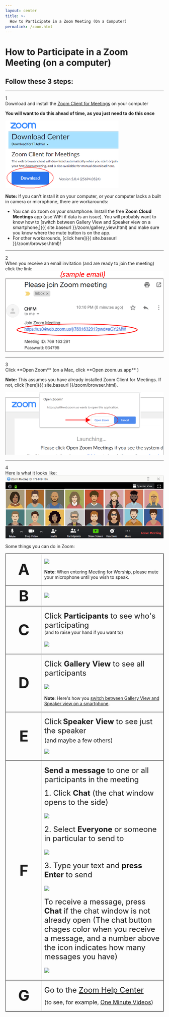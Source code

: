 ```yaml
---
layout: center
title: >-
  How to Participate in a Zoom Meeting (On a Computer)
permalink: /zoom.html
---
```


# How to Participate in a Zoom Meeting (on a computer)
## Follow these 3 steps:

****
<div class="circleNumber">1</div> Download and install the <a href="https://zoom.us/download">Zoom Client for Meetings</a> on your computer

**You will want to do this ahead of time, as you just need to do this once**

<a class="noIcon" href="https://zoom.us/download">
  <img class="img-fluid" src="/assets/images/zoom/zmDownload.gif">
</a>

**Note:** If you can't install it on your computer, or your computer lacks a
built in camera or microphone, there are workarounds:

* You can do zoom on your smartphone. Install the free **Zoom Cloud Meetings** app (use WiFi if data is an issue). You will probably want to know how to [switch between Gallery View and Speaker view on a smartphone,]({{ site.baseurl }}/zoom/gallery_view.html) and make sure you know where the mute button is on the app.
* For other workarounds, [click here]({{ site.baseurl }}/zoom/browser.html)!

****
<div class="circleNumber">2</div> When you receive an email invitation (and are ready to join the meeting) click
the link:

<img class="img-fluid" src="/assets/images/zoom/zmEmail.gif">

****
<div class="circleNumber">3</div>Click **Open Zoom** (on a Mac, click **Open zoom.us.app** )

**Note:** This assumes you have already installed Zoom Client for Meetings. If not, click [here]({{ site.baseurl }}/zoom/browser.html).

<img class="img-fluid" src="/assets/images/zoom/zmOpen1.gif">

****
<div class="circleNumber">4</div>Here is what it looks like:

<img class="img-fluid" src="/assets/images/zoom/zmZoomWindow.gif">

Some things you can do in Zoom:

<table style="width:145" border="1"  cellpadding="5">
  <tr>
    <td width="100" height="23"> <div align="center"><strong><font size="+4">A</font></strong></div></td>
    <td><p><img src="{{ site.baseurl }}/assets/images/zoom/zmMuteUnmute.gif" /></p>
      <p><strong>Note</strong>: When entering Meeting for Worship, please mute
        your microphone until you wish to speak.</p></td>
  </tr>
  <tr>
    <td width="100" height="23"> <div align="center"><strong><font size="+4">B</font></strong></div></td>
    <td><img src="{{ site.baseurl }}/assets/images/zoom/zmVideo.gif" /></td>
  </tr>
  <tr>
    <td width="100" height="23"> <div align="center"><strong><font size="+4">C</font></strong></div></td>
    <td><p><font size="+2">Click <strong>Participants</strong> to see
        who's participating</font><br>
        (and to raise your hand if you want to)</p>
      <p><font size="+2"><img class="img-fluid" src="{{ site.baseurl }}/assets/images/zoom/zmParticipants.gif" /></font></p></td>
  </tr>
  <tr>
    <td width="100" height="23"> <div align="center"><strong><font size="+4">D</font></strong></div></td>
    <td><p><font size="+2">Click <strong>Gallery View</strong> to see all participants</font></p>
        <p><font size="+2"><img class="img-fluid" src="{{ site.baseurl }}/assets/images/zoom/zmGallery.gif" /></font></p>
        <p> <strong>Note</strong>: Here's how you <a href="{{ site.baseurl }}/zoom/gallery_view.html">switch
          between Gallery View and Speaker view on a smartphone</a>.</p>
    </td>
  </tr>
  <tr>
    <td width="100" height="23"> <div align="center"><strong><font size="+4">E</font></strong></div></td>
    <td><p><font size="+2">Click</font> <font size="+2"><strong>Speaker
        View </strong> to see just the speaker <br>
        <font size="+1">(and maybe a few others)</font> </font></p>
        <p><img class="img-fluid" src="{{ site.baseurl }}/assets/images/zoom/zmSpeaker.gif" /></p>
    </td>
  </tr>
  <tr>
    <td width="100" height="23"> <div align="center"><strong><font size="+4">F</font></strong></div></td>
    <td valign="middle"> <p><font size="+2"><strong>Send a message</strong> to
        one or all participants in the meeting</font></p>
      <p><font size="+2">1. Click <strong>Chat </strong>(the chat window opens
        to the side)</font></p>
        <p><font size="+2"><img class="img-fluid" src="{{ site.baseurl }}/assets/images/zoom/zmChat1.gif" /></font></p>
      <p><font size="+2">2. Select <strong>Everyone</strong> or someone in particular
        to send to</font></p>
        <p><font size="+2"><img class="img-fluid" src="{{ site.baseurl }}/assets/images/zoom/zmChat2.gif" /></font></p>
      <p><font size="+2">3. Type your text and <strong>press Enter</strong> to
        send</font></p>
        <p><font size="+2"><img class="img-fluid" src="{{ site.baseurl }}/assets/images/zoom/zmChat3.gif" /></font></p>
      <p><font size="+2">To receive a message, press <strong>Chat</strong> if
        the chat window is not already open (The chat button chages color when
        you receive a message, and a number above the icon indicates how many
        messages you have)</font></p>
        <p><font size="+2"><img class="img-fluid" src="{{ site.baseurl }}/assets/images/zoom/zmChat4.gif" /></font></p>
      </td>
  </tr>
  <tr>
    <td width="100" height="23"> <div align="center"><strong><font size="+4">G</font></strong></div></td>
    <td valign="middle">
      <p><font size="+2">Go to the <a href="https://support.zoom.us/hc/en-us?mobile_site=false">Zoom
        Help Center</a></font></p>
      <p><font size="+1">(to see, for example, <a href="https://support.zoom.us/hc/en-us/articles/206618765-Zoom-Video-Tutorials">One
        Minute Videos</a>)</font></p></td>
  </tr>
</table>
